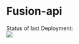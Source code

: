 # Fusion-api

Status of last Deployment:<br>
<img src="https://github.com/Coolenov/Fusion-api/actions/workflows/Deploy/badge.svg?branch=main"><br>

